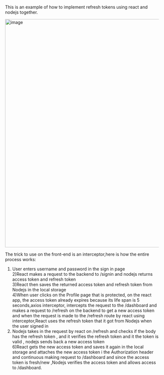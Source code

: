 This is an example of how to implement refresh tokens using react and nodejs together.

<img width="747" alt="image" src="https://user-images.githubusercontent.com/40856827/221082235-83a28e3b-970f-4b52-b2a9-d6d8b5aa49ca.png">


The trick to use on the front-end is an interceptor,here is how the entire process works:

1) User enters username and password in the sign in page <br>
2)React makes a request to the backend to /signin and nodejs returns access token and refresh token <br>
3)React then saves the returned access token and refresh token from Nodejs in the local storage <br>
4)When user clicks on the Profile page that is protected, on the react app, the access token already expires because its life span is 5 seconds,axios interceptor, intercepts the request to the /dashboard and makes a request to /refresh on the backend to get a new access token and when the request is made to the /refresh route by react using interceptor,React uses the refresh token that it got from Nodejs when the user signed in <br>
5) Nodejs takes in the request by react on /refresh and checks if the body has the refresh token , and it verifies the refresh token and it the token is valid , nodejs sends back a new access token <br>
6)React gets the new access token and saves it again in the local storage and attaches the new access token i the Authorization header and continuous making request to /dashboard and since the access token is fresh/new ,Nodejs verifies the access token and allows access to /dashboard.

